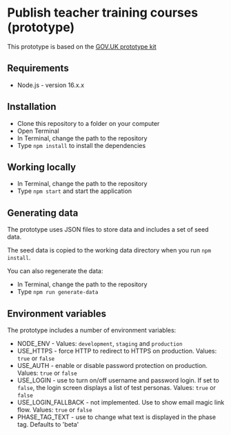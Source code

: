# Publish teacher training courses (prototype)

This prototype is based on the [GOV.UK prototype kit](https://github.com/alphagov/govuk-prototype-kit)

## Requirements

- Node.js - version 16.x.x

## Installation

- Clone this repository to a folder on your computer
- Open Terminal
- In Terminal, change the path to the repository
- Type `npm install` to install the dependencies

## Working locally

- In Terminal, change the path to the repository
- Type `npm start`  and start the application

## Generating data

The prototype uses JSON files to store data and includes a set of seed data.

The seed data is copied to the working data directory when you run `npm install`.

You can also regenerate the data:

- In Terminal, change the path to the repository
- Type `npm run generate-data`

## Environment variables

The prototype includes a number of environment variables:

- NODE_ENV - Values: `development`, `staging` and `production`
- USE_HTTPS - force HTTP to redirect to HTTPS on production. Values: `true` or `false`
- USE_AUTH - enable or disable password protection on production. Values: `true` or `false`
- USE_LOGIN - use to turn on/off username and password login. If set to `false`, the login screen displays a list of test personas. Values: `true` or `false`
- USE_LOGIN_FALLBACK - not implemented. Use to show email magic link flow. Values: `true` or `false`
- PHASE_TAG_TEXT - use to change what text is displayed in the phase tag. Defaults to 'beta'
